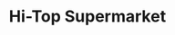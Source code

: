 ---
title: "Hi-Top Supermarket"
url: /quezon-city/hi-top-supermarket-aurora-boulevard/
shop: supermarket
---